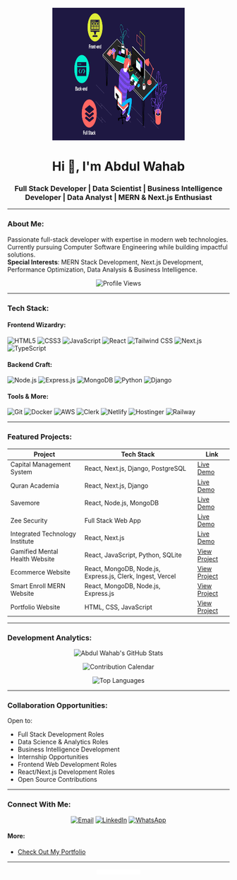 <p align="center">
  <img src="gif3.gif" alt="your avatar" width="300" height="300"/>
</p>

<h1 align="center">Hi 👋, I'm Abdul Wahab</h1>
<h3 align="center">Full Stack Developer | Data Scientist | Business Intelligence Developer | Data Analyst | MERN & Next.js Enthusiast</h3>

---

### About Me:
Passionate full-stack developer with expertise in modern web technologies. Currently pursuing Computer Software Engineering while building impactful solutions.  
**Special Interests**: MERN Stack Development, Next.js Development, Performance Optimization, Data Analysis & Business Intelligence.

<p align="center">
  <img src="https://komarev.com/ghpvc/?username=WahabCreations&color=brightgreen" alt="Profile Views" />
</p>

---

### Tech Stack:

#### Frontend Wizardry:
![HTML5](https://img.shields.io/badge/HTML5-%23E34F26.svg?style=for-the-badge&logo=html5&logoColor=white)
![CSS3](https://img.shields.io/badge/CSS3-%231572B6.svg?style=for-the-badge&logo=css3&logoColor=white)
![JavaScript](https://img.shields.io/badge/JavaScript-%23F7DF1E.svg?style=for-the-badge&logo=javascript&logoColor=black)
![React](https://img.shields.io/badge/React-%2300D6F7.svg?style=for-the-badge&logo=react&logoColor=white)
![Tailwind CSS](https://img.shields.io/badge/Tailwind_CSS-%2338BDF8.svg?style=for-the-badge&logo=tailwind-css&logoColor=white)
![Next.js](https://img.shields.io/badge/Next.js-%23000000.svg?style=for-the-badge&logo=next.js&logoColor=white)
![TypeScript](https://img.shields.io/badge/TypeScript-%233178C6.svg?style=for-the-badge&logo=typescript&logoColor=white)

#### Backend Craft:
![Node.js](https://img.shields.io/badge/Node.js-%23339933.svg?style=for-the-badge&logo=node.js&logoColor=white)
![Express.js](https://img.shields.io/badge/Express.js-%23000000.svg?style=for-the-badge&logo=express&logoColor=white)
![MongoDB](https://img.shields.io/badge/MongoDB-%2347A248.svg?style=for-the-badge&logo=mongodb&logoColor=white)
![Python](https://img.shields.io/badge/Python-%233776AB.svg?style=for-the-badge&logo=python&logoColor=white)
![Django](https://img.shields.io/badge/Django-%23092E20.svg?style=for-the-badge&logo=django&logoColor=white)

#### Tools & More:
![Git](https://img.shields.io/badge/Git-%23F05032.svg?style=for-the-badge&logo=git&logoColor=white)
![Docker](https://img.shields.io/badge/Docker-%232496ED.svg?style=for-the-badge&logo=docker&logoColor=white)
![AWS](https://img.shields.io/badge/AWS-%23232F3E.svg?style=for-the-badge&logo=amazon-aws&logoColor=white)
![Clerk](https://img.shields.io/badge/Clerk-%23000000.svg?style=for-the-badge&logo=clerk&logoColor=white)
![Netlify](https://img.shields.io/badge/Netlify-%2300C7B7.svg?style=for-the-badge&logo=netlify&logoColor=white)
![Hostinger](https://img.shields.io/badge/Hostinger-%23323272.svg?style=for-the-badge&logo=hostinger&logoColor=white)
![Railway](https://img.shields.io/badge/Railway-%231A1A1A.svg?style=for-the-badge&logo=railway&logoColor=white)

---

### Featured Projects:

| Project | Tech Stack | Link |
| ------- | ---------- | ---- |
| Capital Management System | React, Next.js, Django, PostgreSQL | [Live Demo](https://pms-cust.vercel.app) |
| Quran Academia | React, Next.js, Django | [Live Demo](https://mwquranacademia.vercel.app/) |
| Savemore | React, Node.js, MongoDB | [Live Demo](https://savemore.cloud) |
| Zee Security | Full Stack Web App | [Live Demo](https://zeesececurity.co.uk) |
| Integrated Technology Institute | React, Next.js | [Live Demo](https://thelti.site) |
| Gamified Mental Health Website | React, JavaScript, Python, SQLite | [View Project](https://github.com/WahabCreations/gamified-web-app) |
| Ecommerce Website | React, MongoDB, Node.js, Express.js, Clerk, Ingest, Vercel | [View Project](https://github.com/WahabCreations/ecommerce-quickcart) |
| Smart Enroll MERN Website | React, MongoDB, Node.js, Express.js | [View Project](https://github.com/WahabCreations/Mern-Academy-Edu) |
| Portfolio Website | HTML, CSS, JavaScript | [View Project](https://github.com/WahabCreations/task01-portfolio) |

---

### Development Analytics:

<p align="center">
  <img src="https://github-readme-stats.vercel.app/api?username=WahabCreations&show_icons=true&theme=radical&count_private=true&hide=prs" alt="Abdul Wahab's GitHub Stats" />
</p>

<p align="center">
  <img src="https://github-readme-streak-stats.herokuapp.com/?user=WahabCreations&theme=radical" alt="Contribution Calendar" />
</p>

<p align="center">
  <img src="https://github-readme-stats.vercel.app/api/top-langs/?username=WahabCreations&layout=compact&theme=radical" alt="Top Languages" />
</p>

---

### Collaboration Opportunities:
Open to:
- Full Stack Development Roles
- Data Science & Analytics Roles
- Business Intelligence Development
- Internship Opportunities
- Frontend Web Development Roles
- React/Next.js Development Roles
- Open Source Contributions

---

### Connect With Me:
<p align="center">
  <a href="mailto:wahabcreation2161@gmail.com"><img src="https://img.shields.io/badge/Email-%23D44638.svg?style=for-the-badge&logo=gmail&logoColor=white" alt="Email" /></a>
  <a href="https://www.linkedin.com/in/abdulwahab2161/"><img src="https://img.shields.io/badge/LinkedIn-%230077B5.svg?style=for-the-badge&logo=linkedin&logoColor=white" alt="LinkedIn" /></a>
  <a href="https://wa.me/923115257482"><img src="https://img.shields.io/badge/WhatsApp-%2325D366.svg?style=for-the-badge&logo=whatsapp&logoColor=white" alt="WhatsApp" /></a>
</p>

#### More:
- [Check Out My Portfolio](https://wahabwebdev.vercel.app/)

---

<p align="center">
  <img src="gif5.svg" alt="Footer GIF" width="100"/>
</p>
